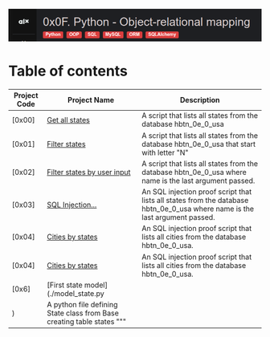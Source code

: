 
![Manual](./assets/Screenshot%20from%202023-08-17%2021-18-41.png)
# Table of contents
Project Code | Project Name | Description
----- | ------ | -----------
[0x00] | [Get all states](./0-select_states.py) | A  script that lists all states from the database hbtn_0e_0_usa
[0x01] | [Filter states](./1-filter_states.py) | A  script that lists all states from the database hbtn_0e_0_usa that start with letter "N"
[0x02] | [Filter states by user input](./2-my_filter_states.py) | A  script that lists all states from the database hbtn_0e_0_usa where name is the last argument passed.
[0x03] | [SQL Injection...](./3-my_safe_filter_states.py) | An SQL injection proof script that lists all states from the database hbtn_0e_0_usa where name is the last argument passed.
[0x04] | [Cities by states](./4-cities_by_state.py) | An SQL injection proof script that lists all cities from the database hbtn_0e_0_usa.
[0x04] | [Cities by states](./5-filter_cities.py) | An SQL injection proof script that lists all cities from the database hbtn_0e_0_usa.
[0x6] | [First state model](./model_state.py
) | A python file defining State class from Base creating table states """

